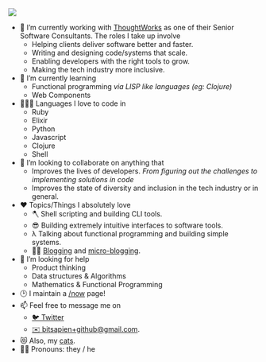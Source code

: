 
<!--
**bitsapien/bitsapien** is a ✨ _special_ ✨ repository because its `README.md` (this file) appears on your GitHub profile.

Here are some ideas to get you started:

- 🔭 I’m currently working on ...
- 🌱 I’m currently learning ...
- 👯 I’m looking to collaborate on ...
- 🤔 I’m looking for help with ...
- 💬 Ask me about ...
- 📫 How to reach me: ...
- 😄 Pronouns: ...
- ⚡ Fun fact: ...
-->
<img style="inline-block" src="https://blog.bitsapien.dev/img/github-cover.png">

- 🔭 I’m currently working with [ThoughtWorks](https://www.thoughtworks.com) as one of their Senior Software Consultants. The roles I take up involve
  - Helping clients deliver software better and faster.
    <!-- Through navigating organisational structures and getting things done, involving and driving every stage of delivery from ideation to solution to tracking success metrics. -->
  - Writing and designing code/systems that scale.
    <!-- monolith to microservice, micro frontends -->
  - Enabling developers with the right tools to grow.
    <!-- Tech Tuesdays, Github Topics, Bob CI, goto -->
  - Making the tech industry more inclusive.
    <!-- Random 1 on 1s, Prajna, anti-discrimination -->
- 🌱 I’m currently learning 
    - Functional programming _via LISP like languages (eg: Clojure)_
    - Web Components
- 👨🏾‍💻 Languages I love to code in
  - Ruby
  - Elixir
  - Python
  - Javascript
  - Clojure
  - Shell
- 👯 I’m looking to collaborate on anything that 
    - Improves the lives of developers. _From figuring out the challenges to implementing solutions in code_
    - Improves the state of diversity and inclusion in the tech industry or in general.
- ❤️ Topics/Things I absolutely love
  - 🪓 Shell scripting and building CLI tools. <!-- goto, blog scripts, org-mode -->
  - 😎 Building extremely intuitive interfaces to software tools. <!-- goto, blog scripts, org-mode -->
  - λ Talking about functional programming and building simple systems.
  - ✍🏽 [Blogging](https://blog.bitsapien.dev/posts) and [micro-blogging](https://twitter.com/bitsapien_logs).
- 🤔 I’m looking for help 
    - Product thinking
    - Data structures & Algorithms
    - Mathematics & Functional Programming
- 🕑 I maintain a [/now](https://blog.bitsapien.dev/now/) page!
- 📫 Feel free to message me on 
  - [🐦 Twitter](https://twitter.com/bitsapien_logs) 
  - [✉️ bitsapien+github@gmail.com](mailto:bitsapien+github@gmail.com).
- 😻 Also, my [cats](https://twitter.com/bitsapien_logs/status/1330397097854689287).
- 🏳️‍🌈 Pronouns: they / he
